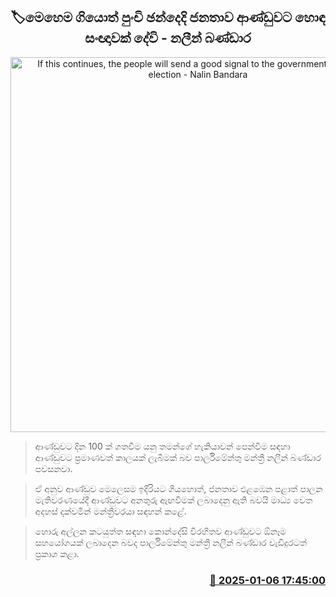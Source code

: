 <p align='center'><b><h2 align='center' title='If this continues, the people will send a good signal to the government in the by-election - Nalin Bandara'>🏷මෙහෙම ගියොත් පුංචි ඡන්දෙදි ජනතාව ආණ්ඩුවට හොඳ සංඥාවක් දේවි - නලීන් බණ්ඩාර</h2></b></p>
<p align='center'><img src='https://helakuru.sgp1.cdn.digitaloceanspaces.com/esana/images/lib/nalin-bandara-sjb-new.jpg' width='600' alt='If this continues, the people will send a good signal to the government in the by-election - Nalin Bandara'></p>

> ආණ්ඩුවට දින 100 ක් ගතවීම යනු තමන්ගේ හැකියාවන් පෙන්වීම සඳහා ආණ්ඩුවට ප්‍රමාණවත් කාලයක් ලැබීමක් බව පාර්ලිමේන්තු මන්ත්‍රී නලීන් බණ්ඩාර පවසනවා.

> ඒ අනුව ආණ්ඩුව මෙලෙසම ඉදිරියට ගියහොත්, ජනතාව එළඹෙන පළාත් පාලන මැතිවරණයේදී ආණ්ඩුවට අනතුරු ඇඟවීමක් ලබාදෙනු ඇති බවයි මාධ්‍ය වෙත අදහස් දක්වමින් මන්ත්‍රීවරයා සඳහන් කළේ.

> හොරු අල්ලන කටයුත්ත සඳහා කොන්දේසි විරහිතව ආණ්ඩුවට ඕනෑම සහයෝගයක් ලබාදෙන බවද පාර්ලිමේන්තු මන්ත්‍රී නලීන් බණ්ඩාර වැඩිදුරටත් ප්‍රකාශ කළා.



<h3 align='right'><a href='https://www.helakuru.lk/esana/p/106362/'>📅 2025-01-06 17:45:00</a></h3>
